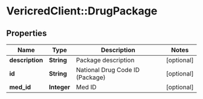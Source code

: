 # VericredClient::DrugPackage

## Properties
Name | Type | Description | Notes
------------ | ------------- | ------------- | -------------
**description** | **String** | Package description | [optional] 
**id** | **String** | National Drug Code ID (Package) | [optional] 
**med_id** | **Integer** | Med ID | [optional] 


